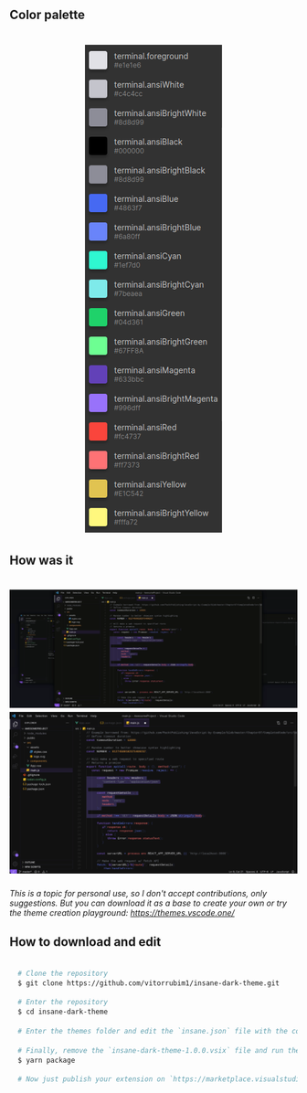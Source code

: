 ## Color palette
<h1 align="center">
  <img src="https://raw.githubusercontent.com/vitorrubim1/insane-dark-theme/main/assets/color-palette.png">
</h1>


## How was it

<h1 align="center">
  <img src="https://raw.githubusercontent.com/vitorrubim1/insane-dark-theme/main/assets/insane-theme-example.gif">
  <img src="https://raw.githubusercontent.com/vitorrubim1/insane-dark-theme/main/assets/insane-theme-example.png">
</h1>

*This is a topic for personal use, so I don't accept contributions, only suggestions. But you can download it as a base to create your own or try the theme creation playground: https://themes.vscode.one/*

## How to download and edit
```bash

  # Clone the repository
  $ git clone https://github.com/vitorrubim1/insane-dark-theme.git

  # Enter the repository
  $ cd insane-dark-theme

  # Enter the themes folder and edit the `insane.json` file with the colors of your choice

  # Finally, remove the `insane-dark-theme-1.0.0.vsix` file and run the command
  $ yarn package

  # Now just publish your extension on `https://marketplace.visualstudio.com/` and use
```